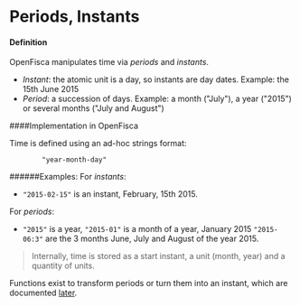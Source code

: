 # Periods, Instants

#### Definition
OpenFisca manipulates time via *periods* and *instants*.

- *Instant*: the atomic unit is a day, so instants are day dates.
Example: the 15th June 2015
- *Period*: a succession of days.
Example: a month ("July"), a year ("2015") or several months ("July and August")

####Implementation in OpenFisca

Time is defined using an ad-hoc strings format:

            "year-month-day"

######Examples:
For *instants*:
- `"2015-02-15"` is an instant, February, 15th 2015.

For *periods*:
-  `"2015"` is a year,
`"2015-01"` is a month of a year, January 2015
`"2015-06:3"` are the 3 months June, July and August of the year 2015.


>Internally, time is stored as a start instant, a unit (month, year) and a quantity of units.

Functions exist to transform periods or turn them into an instant, which are documented [later](coding-the-legislation/periods.md).

